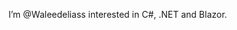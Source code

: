 I’m @Waleedeliass
interested in C#, .NET and Blazor.

<!---
Waleedeliass/Waleedeliass is a ✨ special ✨ repository because its `README.md` (this file) appears on your GitHub profile.
You can click the Preview link to take a look at your changes.
--->
